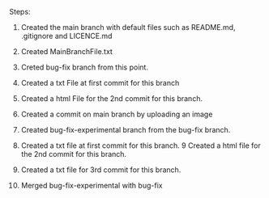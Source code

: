 Steps:

1. Created the main branch with default files such as README.md, .gitignore and LICENCE.md

2. Created MainBranchFile.txt

3. Creted bug-fix branch from this point.
4. Created a txt File at first commit for this branch
5. Created a html File for the 2nd commit for this branch.
6. Created a commit on main branch by uploading an image
7. Created bug-fix-experimental branch from the bug-fix branch.
8. Created a txt file at first commit for this branch.
9 Created a html file for the 2nd commit for this branch.
10. Created a txt file for 3rd commit for this branch.
11. Merged bug-fix-experimental with bug-fix

